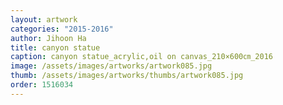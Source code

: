 ```yaml
---
layout: artwork 
categories: "2015-2016"
author: Jihoon Ha 
title: canyon statue 
caption: canyon statue_acrylic,oil on canvas_210×600㎝_2016 
image: /assets/images/artworks/artwork085.jpg 
thumb: /assets/images/artworks/thumbs/artwork085.jpg 
order: 1516034 
---
```


